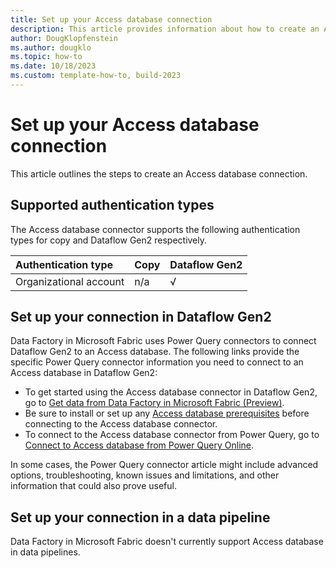 ```yaml
---
title: Set up your Access database connection
description: This article provides information about how to create an Access database connection in Microsoft Fabric.
author: DougKlopfenstein
ms.author: dougklo
ms.topic: how-to
ms.date: 10/18/2023
ms.custom: template-how-to, build-2023
---
```


# Set up your Access database connection

This article outlines the steps to create an Access database connection.

## Supported authentication types

The Access database connector supports the following authentication types for copy and Dataflow Gen2 respectively.  

|Authentication type |Copy |Dataflow Gen2 |
|:---|:---|:---|
|Organizational account| n/a | √ |

## Set up your connection in Dataflow Gen2

Data Factory in Microsoft Fabric uses Power Query connectors to connect Dataflow Gen2 to an Access database. The following links provide the specific Power Query connector information you need to connect to an Access database in Dataflow Gen2:

- To get started using the Access database connector in Dataflow Gen2, go to [Get data from Data Factory in Microsoft Fabric (Preview)](/power-query/where-to-get-data#get-data-from-data-factory-in-microsoft-fabric-preview).
- Be sure to install or set up any [Access database prerequisites](/power-query/connectors/access-database#prerequisites) before connecting to the Access database connector.
- To connect to the Access database connector from Power Query, go to [Connect to Access database from Power Query Online](/power-query/connectors/access-database#connect-to-an-access-database-from-power-query-online).

In some cases, the Power Query connector article might include advanced options, troubleshooting, known issues and limitations, and other information that could also prove useful.

## Set up your connection in a data pipeline

Data Factory in Microsoft Fabric doesn't currently support Access database in data pipelines.
